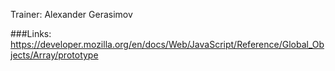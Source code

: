 Trainer: Alexander Gerasimov

###Links:
https://developer.mozilla.org/en/docs/Web/JavaScript/Reference/Global_Objects/Array/prototype